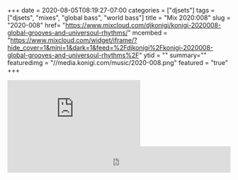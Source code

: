 +++
date = 2020-08-05T08:19:27-07:00
categories = ["djsets"]
tags = ["djsets", "mixes", "global bass", "world bass"]
title = "Mix 2020:008"
slug = "2020-008"
href= "https://www.mixcloud.com/djkonigi/konigi-2020008-global-grooves-and-universoul-rhythms/"
mcembed = "https://www.mixcloud.com/widget/iframe/?hide_cover=1&mini=1&dark=1&feed=%2Fdjkonigi%2Fkonigi-2020008-global-grooves-and-universoul-rhythms%2F"
ytid = ""
summary=""
featuredimg = "//media.konigi.com/music/2020-008.png"
featured = "true"
+++

<div class="video"><div class="embed">
<iframe src="https://www.youtube.com/embed/Ny6CjhKwMhg" frameborder="0" allow="accelerometer; autoplay; encrypted-media; gyroscope; picture-in-picture" allowfullscreen></iframe>
</div></div>

<div class="mix"><div class="embed">
<iframe width="100%" height="60" src="https://www.mixcloud.com/widget/iframe/?hide_cover=1&mini=1&dark=1&feed=%2Fdjkonigi%2Fkonigi-2020008-global-grooves-and-universoul-rhythms%2F" frameborder="0" ></iframe>
</div></div>
